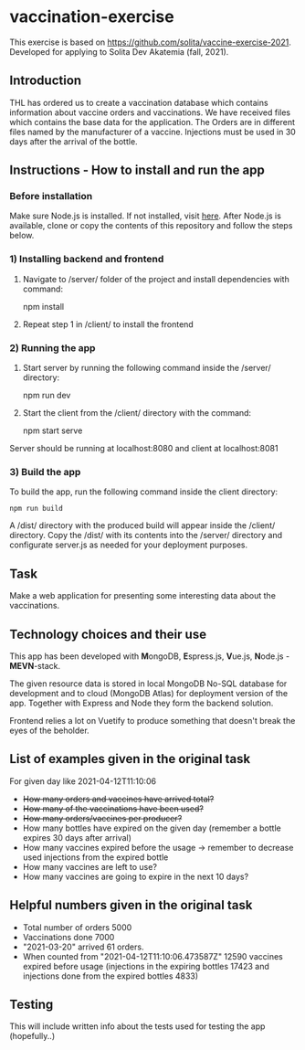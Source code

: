 # vaccination-exercise

This exercise is based on https://github.com/solita/vaccine-exercise-2021. Developed for applying to Solita Dev Akatemia (fall, 2021).

## Introduction
THL has ordered us to create a vaccination database which contains information about vaccine orders and vaccinations. We have received files which contains the base data for the application. The Orders are in different files named by the manufacturer of a vaccine. Injections must be used in 30 days after the arrival of the bottle.

## Instructions - How to install and run the app

### Before installation

Make sure Node.js is installed. If not installed, visit [here](https://nodejs.org/en/).
After Node.js is available, clone or copy the contents of this repository and follow the steps below.

### 1) Installing backend and frontend

1. Navigate to /server/ folder of the project and install dependencies with command:

    npm install

2. Repeat step 1 in /client/ to install the frontend

### 2) Running the app

1. Start server by running the following command inside the /server/ directory:

    npm run dev

2. Start the client from the /client/ directory with the command:

    npm start serve

Server should be running at localhost:8080 and client at localhost:8081

### 3) Build the app

To build the app, run the following command inside the client directory:

    npm run build

A /dist/ directory with the produced build will appear inside the /client/ directory. Copy the /dist/ with its contents into the /server/ directory and configurate server.js as needed for your deployment purposes.

## Task

Make a web application for presenting some interesting data about the vaccinations.

## Technology choices and their use

This app has been developed with **M**ongoDB, **E**spress.js, **V**ue.js, **N**ode.js - **MEVN**-stack.

The given resource data is stored in local MongoDB No-SQL database for development and to cloud (MongoDB Atlas) for deployment version of the app.
Together with Express and Node they form the backend solution.

Frontend relies a lot on Vuetify to produce something that doesn't break the eyes of the beholder.

## List of examples given in the original task

For given day like 2021-04-12T11:10:06

* ~~How many orders and vaccines have arrived total?~~
* ~~How many of the vaccinations have been used?~~
* ~~How many orders/vaccines per producer?~~
* How many bottles have expired on the given day (remember a bottle expires 30 days after arrival)
* How many vaccines expired before the usage -> remember to decrease used injections from the expired bottle
* How many vaccines are left to use?
* How many vaccines are going to expire in the next 10 days?

## Helpful numbers given in the original task

* Total number of orders 5000
* Vaccinations done 7000
* "2021-03-20" arrived 61 orders.
* When counted from "2021-04-12T11:10:06.473587Z" 12590 vaccines expired before usage (injections in the expiring bottles 17423
  and injections done from the expired bottles 4833)

## Testing

This will include written info about the tests used for testing the app (hopefully..)